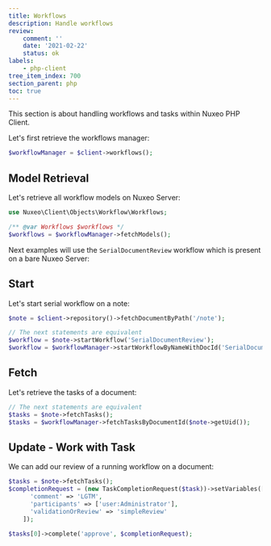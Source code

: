 ```yaml
---
title: Workflows
description: Handle workflows
review:
    comment: ''
    date: '2021-02-22'
    status: ok
labels:
    - php-client
tree_item_index: 700
section_parent: php
toc: true
---
```


This section is about handling workflows and tasks within Nuxeo PHP Client.

Let's first retrieve the workflows manager:

```php
$workflowManager = $client->workflows();
```

## Model Retrieval

Let's retrieve all workflow models on Nuxeo Server:

```php
use Nuxeo\Client\Objects\Workflow\Workflows;

/** @var Workflows $workflows */
$workflows = $workflowManager->fetchModels();
```

Next examples will use the `SerialDocumentReview` workflow which is present on a bare Nuxeo Server:

## Start

Let's start serial workflow on a note:

```php
$note = $client->repository()->fetchDocumentByPath('/note');

// The next statements are equivalent
$workflow = $note->startWorkflow('SerialDocumentReview');
$workflow = $workflowManager->startWorkflowByNameWithDocId('SerialDocumentReview', $note->getUid());
```

## Fetch

Let's retrieve the tasks of a document:

```php
// The next statements are equivalent
$tasks = $note->fetchTasks();
$tasks = $workflowManager->fetchTasksByDocumentId($note->getUid());
```

## Update - Work with Task

We can add our review of a running workflow on a document:

```php
$tasks = $note->fetchTasks();
$completionRequest = (new TaskCompletionRequest($task))->setVariables([
      'comment' => 'LGTM',
      'participants' => ['user:Administrator'],
      'validationOrReview' => 'simpleReview'
    ]);

$tasks[0]->complete('approve', $completionRequest);
```
